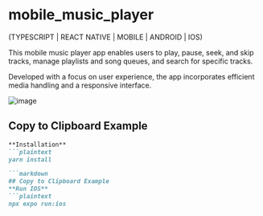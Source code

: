 # mobile_music_player
(TYPESCRIPT | REACT NATIVE | MOBILE | ANDROID | IOS)

This mobile music player app enables users to play, pause, seek, and skip tracks, manage playlists and song queues, and search for specific tracks. 

Developed with a focus on user experience, the app incorporates efficient media handling and a responsive interface. 

![image](https://github.com/jose-ambrosioo/mobile_music_player/assets/59221796/d0d57663-f44c-4e9a-854f-8784d026b94b)

## Copy to Clipboard Example
```markdown
**Installation**
```plaintext
yarn install

```markdown
## Copy to Clipboard Example
**Run IOS**
```plaintext
npx expo run:ios

